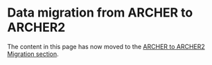 # Data migration from ARCHER to ARCHER2

The content in this page has now moved to the
[ARCHER to ARCHER2 Migration section](../../archer-migration/data-migration/).

